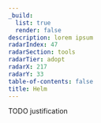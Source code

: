 ```yaml
---
_build:
  list: true
  render: false
description: lorem ipsum
radarIndex: 47
radarSection: tools
radarTier: adopt
radarX: 217
radarY: 33
table-of-contents: false
title: Helm
---
```


TODO justification
